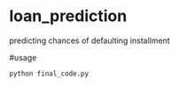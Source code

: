 # loan_prediction
predicting chances of defaulting installment

#usage
```bash
python final_code.py
```

